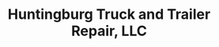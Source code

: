 ---
title: "Huntingburg Truck and Trailer Repair, LLC"
url: /huntingburg/huntingburg-truck-and-trailer-repair-llc/
shop: Autowerkstatt
---